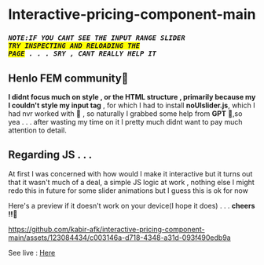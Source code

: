 # Interactive-pricing-component-main
<code><i><h3>NOTE:IF YOU CANT SEE THE INPUT RANGE SLIDER <span style = "background-color:yellow">TRY INSPECTING AND RELOADING THE PAGE</span> . . . SRY , CANT REALLY HELP IT</h3></i></code>
<h2>Henlo FEM community🤙</h2>

<b>I didnt focus much on style , or the HTML structure , primarily because my I couldn't style my input tag</b> , for which I had to install <b>noUIslider.js</b>, which I had nvr worked with 🤯 , so naturally I grabbed some help from <b>GPT</b> 🤖,so yea . . . after wasting my time on it I pretty much didnt want to pay much attention to detail.
<h2>Regarding JS . . .</h2>
At first I was concerned with how would I make it interactive but it turns out that it wasn't much of a deal, a simple JS logic at work , nothing else
I might redo this in future for some slider animations but I guess this is ok for now

Here's a preview if it doesn't work on your device(I hope it does) . . . **cheers !!🥂**

https://github.com/kabir-afk/interactive-pricing-component-main/assets/123084434/c003146a-d718-4348-a31d-093f490edb9a

See live : [Here](https://kabir-afk.github.io/frontend-mentor-challenges/interactive-pricing-component-main/)
